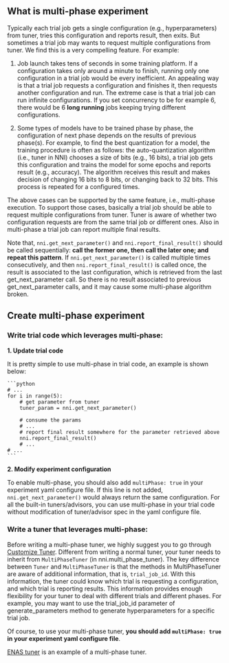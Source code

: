 ## What is multi-phase experiment

Typically each trial job gets a single configuration (e.g., hyperparameters) from tuner, tries this configuration and reports result, then exits. But sometimes a trial job may wants to request multiple configurations from tuner. We find this is a very compelling feature. For example:

1. Job launch takes tens of seconds in some training platform. If a configuration takes only around a minute to finish, running only one configuration in a trial job would be every inefficient. An appealing way is that a trial job requests a configuration and finishes it, then requests another configuration and run. The extreme case is that a trial job can run infinite configurations. If you set concurrency to be for example 6, there would be 6 **long running** jobs keeping trying different configurations.

2. Some types of models have to be trained phase by phase, the configuration of next phase depends on the results of previous phase(s). For example, to find the best quantization for a model, the training procedure is often as follows: the auto-quantization algorithm (i.e., tuner in NNI) chooses a size of bits (e.g., 16 bits), a trial job gets this configuration and trains the model for some epochs and reports result (e.g., accuracy). The algorithm receives this result and makes decision of changing 16 bits to 8 bits, or changing back to 32 bits. This process is repeated for a configured times.

The above cases can be supported by the same feature, i.e., multi-phase execution. To support those cases, basically a trial job should be able to request multiple configurations from tuner. Tuner is aware of whether two configuration requests are from the same trial job or different ones. Also in multi-phase a trial job can report multiple final results.

Note that, `nni.get_next_parameter()` and `nni.report_final_result()` should be called sequentially: **call the former one, then call the later one; and repeat this pattern**. If `nni.get_next_parameter()` is called multiple times consecutively, and then `nni.report_final_result()` is called once, the result is associated to the last configuration, which is retrieved from the last get_next_parameter call. So there is no result associated to previous get_next_parameter calls, and it may cause some multi-phase algorithm broken.

## Create multi-phase experiment

### Write trial code which leverages multi-phase:

**1. Update trial code**

It is pretty simple to use multi-phase in trial code, an example is shown below:

    ```python
    # ...
    for i in range(5):
        # get parameter from tuner
        tuner_param = nni.get_next_parameter()
    
        # consume the params
        # ...
        # report final result somewhere for the parameter retrieved above
        nni.report_final_result()
        # ...
    # ...
    ```
    

**2. Modify experiment configuration**

To enable multi-phase, you should also add `multiPhase: true` in your experiment yaml configure file. If this line is not added, `nni.get_next_parameter()` would always return the same configuration. For all the built-in tuners/advisors, you can use multi-phase in your trial code without modification of tuner/advisor spec in the yaml configure file.

### Write a tuner that leverages multi-phase:

Before writing a multi-phase tuner, we highly suggest you to go through [Customize Tuner](https://nni.readthedocs.io/en/latest/Customize_Tuner.html). Different from writing a normal tuner, your tuner needs to inherit from `MultiPhaseTuner` (in nni.multi_phase_tuner). The key difference between `Tuner` and `MultiPhaseTuner` is that the methods in MultiPhaseTuner are aware of additional information, that is, `trial_job_id`. With this information, the tuner could know which trial is requesting a configuration, and which trial is reporting results. This information provides enough flexibility for your tuner to deal with different trials and different phases. For example, you may want to use the trial_job_id parameter of generate_parameters method to generate hyperparameters for a specific trial job.

Of course, to use your multi-phase tuner, **you should add `multiPhase: true` in your experiment yaml configure file**.

[ENAS tuner](https://github.com/countif/enas_nni/blob/master/nni/examples/tuners/enas/nni_controller_ptb.py) is an example of a multi-phase tuner.